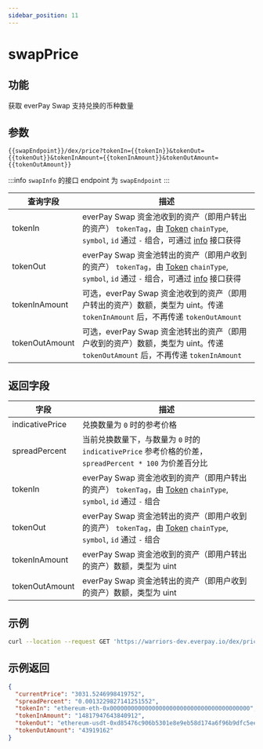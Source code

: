 ```yaml
---
sidebar_position: 11
---
```


# swapPrice

## 功能
获取 everPay Swap 支持兑换的币种数量

## 参数
`{{swapEndpoint}}/dex/price?tokenIn={{tokenIn}}&tokenOut={{tokenOut}}&tokenInAmount={{tokenInAmount}}&tokenOutAmount={{tokenOutAmount}}`

:::info
`swapInfo` 的接口 endpoint 为 `swapEndpoint`
:::

|查询字段|描述|
|---|---|
|tokenIn|everPay Swap 资金池收到的资产（即用户转出的资产） `tokenTag`，由 [Token](./info#token-字段描述) `chainType`, `symbol`, `id` 通过 `-` 组合，可通过 [info](./info) 接口获得|
|tokenOut|everPay Swap 资金池转出的资产（即用户收到的资产） `tokenTag`，由 [Token](./info#token-字段描述) `chainType`, `symbol`, `id` 通过 `-` 组合，可通过 [info](./info) 接口获得|
|tokenInAmount|可选，everPay Swap 资金池收到的资产（即用户转出的资产）数额，类型为 uint。传递 `tokenInAmount` 后，不再传递 `tokenOutAmount`|
|tokenOutAmount|可选，everPay Swap 资金池转出的资产（即用户收到的资产）数额，类型为 uint。传递 `tokenOutAmount` 后，不再传递 `tokenInAmount`|

## 返回字段
|字段|描述|
|---|---|
|indicativePrice|兑换数量为 `0` 时的参考价格|
|spreadPercent|当前兑换数量下，与数量为 `0` 时的 `indicativePrice` 参考价格的价差，`spreadPercent * 100` 为价差百分比|
|tokenIn|everPay Swap 资金池收到的资产（即用户转出的资产） `tokenTag`，由 [Token](./info#token-字段描述) `chainType`, `symbol`, `id` 通过 `-` 组合|
|tokenOut|everPay Swap 资金池转出的资产（即用户收到的资产） `tokenTag`，由 [Token](./info#token-字段描述) `chainType`, `symbol`, `id` 通过 `-` 组合|
|tokenInAmount|everPay Swap 资金池收到的资产（即用户转出的资产）数额，类型为 uint|
|tokenOutAmount|everPay Swap 资金池转出的资产（即用户收到的资产）数额，类型为 uint|

## 示例

```bash
curl --location --request GET 'https://warriors-dev.everpay.io/dex/price?tokenIn=ethereum-eth-0x0000000000000000000000000000000000000000&tokenOut=ethereum-usdt-0xd85476c906b5301e8e9eb58d174a6f96b9dfc5ee&tokenOutAmount=43919162'
```

## 示例返回
```json
{
  "currentPrice": "3031.5246998419752",
  "spreadPercent": "0.0013229827141251552",
  "tokenIn": "ethereum-eth-0x0000000000000000000000000000000000000000",
  "tokenInAmount": "14817947643840912",
  "tokenOut": "ethereum-usdt-0xd85476c906b5301e8e9eb58d174a6f96b9dfc5ee",
  "tokenOutAmount": "43919162"
}
```